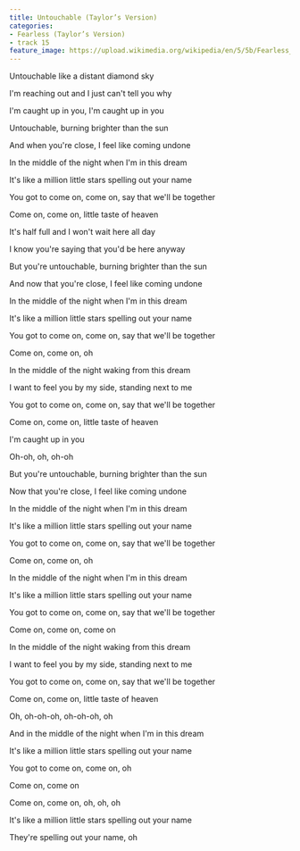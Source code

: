 ```yaml
---
title: Untouchable (Taylor’s Version)
categories:
- Fearless (Taylor’s Version)
- track 15
feature_image: https://upload.wikimedia.org/wikipedia/en/5/5b/Fearless_%28Taylor%27s_Version%29_%282021_album_cover%29_by_Taylor_Swift.png
--- 
```

Untouchable like a distant diamond sky

I'm reaching out and I just can't tell you why

I'm caught up in you, I'm caught up in you

Untouchable, burning brighter than the sun

And when you're close, I feel like coming undone

In the middle of the night when I'm in this dream

It's like a million little stars spelling out your name

You got to come on, come on, say that we'll be together

Come on, come on, little taste of heaven

It's half full and I won't wait here all day

I know you're saying that you'd be here anyway

But you're untouchable, burning brighter than the sun

And now that you're close, I feel like coming undone

In the middle of the night when I'm in this dream

It's like a million little stars spelling out your name

You got to come on, come on, say that we'll be together

Come on, come on, oh

In the middle of the night waking from this dream

I want to feel you by my side, standing next to me

You got to come on, come on, say that we'll be together

Come on, come on, little taste of heaven

I'm caught up in you

Oh-oh, oh, oh-oh

But you're untouchable, burning brighter than the sun

Now that you're close, I feel like coming undone

In the middle of the night when I'm in this dream

It's like a million little stars spelling out your name

You got to come on, come on, say that we'll be together

Come on, come on, oh

In the middle of the night when I'm in this dream

It's like a million little stars spelling out your name

You got to come on, come on, say that we'll be together

Come on, come on, come on

In the middle of the night waking from this dream

I want to feel you by my side, standing next to me

You got to come on, come on, say that we'll be together

Come on, come on, little taste of heaven

Oh, oh-oh-oh, oh-oh-oh, oh

And in the middle of the night when I'm in this dream

It's like a million little stars spelling out your name

You got to come on, come on, oh

Come on, come on

Come on, come on, oh, oh, oh

It's like a million little stars spelling out your name

They're spelling out your name, oh